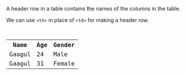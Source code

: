 A header row in a table contains the names of the columns in the table.

We can use `<th>` in place of `<td>` for making a header row.

<codeblock language="html" type="lesson">
<code>
<table>
  <tr>
    <th>Name</th>
    <th>Age</th>
    <th>Gender</th>
  </tr>
  <tr>
    <td>Gaagul</td>
    <td>24</td>
    <td>Male</td>
  </tr>
  <tr>
    <td>Gaagul</td>
    <td>31</td>
    <td>Female</td>
  </tr>
</table>
</code>
</codeblock>
